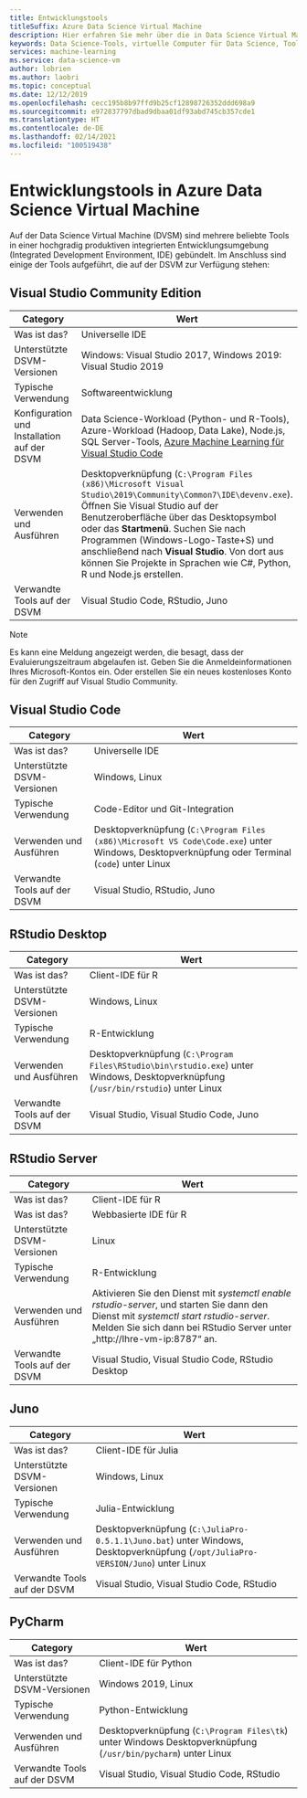 ```yaml
---
title: Entwicklungstools
titleSuffix: Azure Data Science Virtual Machine
description: Hier erfahren Sie mehr über die in Data Science Virtual Machine verfügbaren Tools und integrierten Entwicklungsumgebungen.
keywords: Data Science-Tools, virtuelle Computer für Data Science, Tools für Data Science, Linux Data Science
services: machine-learning
ms.service: data-science-vm
author: lobrien
ms.author: laobri
ms.topic: conceptual
ms.date: 12/12/2019
ms.openlocfilehash: cecc195b8b97ffd9b25cf12898726352ddd698a9
ms.sourcegitcommit: e972837797dbad9dbaa01df93abd745cb357cde1
ms.translationtype: HT
ms.contentlocale: de-DE
ms.lasthandoff: 02/14/2021
ms.locfileid: "100519438"
---
```

# <a name="development-tools-on-the-azure-data-science-virtual-machine"></a>Entwicklungstools in Azure Data Science Virtual Machine

Auf der Data Science Virtual Machine (DVSM) sind mehrere beliebte Tools in einer hochgradig produktiven integrierten Entwicklungsumgebung (Integrated Development Environment, IDE) gebündelt. Im Anschluss sind einige der Tools aufgeführt, die auf der DSVM zur Verfügung stehen:

## <a name="visual-studio-community-edition"></a>Visual Studio Community Edition

| Category | Wert |
| ------------- | ------------- |
| Was ist das?   | Universelle IDE      |
| Unterstützte DSVM-Versionen      | Windows: Visual Studio 2017, Windows 2019: Visual Studio 2019      |
| Typische Verwendung      | Softwareentwicklung    |
| Konfiguration und Installation auf der DSVM      | Data Science-Workload (Python- und R-Tools), Azure-Workload (Hadoop, Data Lake), Node.js, SQL Server-Tools, [Azure Machine Learning für Visual Studio Code](https://github.com/Microsoft/vs-tools-for-ai)    |
| Verwenden und Ausführen      | Desktopverknüpfung (`C:\Program Files (x86)\Microsoft Visual Studio\2019\Community\Common7\IDE\devenv.exe`). Öffnen Sie Visual Studio auf der Benutzeroberfläche über das Desktopsymbol oder das **Startmenü**. Suchen Sie nach Programmen (Windows-Logo-Taste+S) und anschließend nach **Visual Studio**. Von dort aus können Sie Projekte in Sprachen wie C#, Python, R und Node.js erstellen.   |
| Verwandte Tools auf der DSVM      |     Visual Studio Code, RStudio, Juno  |

> [!NOTE]
> Es kann eine Meldung angezeigt werden, die besagt, dass der Evaluierungszeitraum abgelaufen ist. Geben Sie die Anmeldeinformationen Ihres Microsoft-Kontos ein. Oder erstellen Sie ein neues kostenloses Konto für den Zugriff auf Visual Studio Community.

## <a name="visual-studio-code"></a>Visual Studio Code 

| Category | Wert |
| ------------- | ------------- |
| Was ist das?   | Universelle IDE      |
| Unterstützte DSVM-Versionen      | Windows, Linux     |
| Typische Verwendung      | Code-Editor und Git-Integration   |
| Verwenden und Ausführen      | Desktopverknüpfung (`C:\Program Files (x86)\Microsoft VS Code\Code.exe`) unter Windows, Desktopverknüpfung oder Terminal (`code`) unter Linux    |
| Verwandte Tools auf der DSVM      |     Visual Studio, RStudio, Juno  |

## <a name="rstudio-desktop"></a>RStudio Desktop

| Category | Wert |
| ------------- | ------------- |
| Was ist das?   | Client-IDE für R   |
| Unterstützte DSVM-Versionen      | Windows, Linux      |
| Typische Verwendung      |  R-Entwicklung     |
| Verwenden und Ausführen      | Desktopverknüpfung (`C:\Program Files\RStudio\bin\rstudio.exe`) unter Windows, Desktopverknüpfung (`/usr/bin/rstudio`) unter Linux      |
| Verwandte Tools auf der DSVM      |   Visual Studio, Visual Studio Code, Juno      |

## <a name="rstudio-server"></a>RStudio Server

| Category | Wert |
| ------------- | ------------- |
| Was ist das?   | Client-IDE für R   |
| Was ist das?   | Webbasierte IDE für R    |
| Unterstützte DSVM-Versionen      | Linux      |
| Typische Verwendung      |  R-Entwicklung     |
| Verwenden und Ausführen      | Aktivieren Sie den Dienst mit _systemctl enable rstudio-server_, und starten Sie dann den Dienst mit _systemctl start rstudio-server_. Melden Sie sich dann bei RStudio Server unter „http:\//Ihre-vm-ip:8787“ an.       |
| Verwandte Tools auf der DSVM      |   Visual Studio, Visual Studio Code, RStudio Desktop      |

## <a name="juno"></a>Juno 

| Category | Wert |
| ------------- | ------------- |
| Was ist das?   | Client-IDE für Julia   |
| Unterstützte DSVM-Versionen      | Windows, Linux      |
| Typische Verwendung      |  Julia-Entwicklung     |
| Verwenden und Ausführen      | Desktopverknüpfung (`C:\JuliaPro-0.5.1.1\Juno.bat`) unter Windows, Desktopverknüpfung (`/opt/JuliaPro-VERSION/Juno`) unter Linux      |
| Verwandte Tools auf der DSVM      |   Visual Studio, Visual Studio Code, RStudio      |

## <a name="pycharm"></a>PyCharm

| Category | Wert |
| ------------- | ------------- |
| Was ist das?   | Client-IDE für Python    |
| Unterstützte DSVM-Versionen      | Windows 2019, Linux      |
| Typische Verwendung      |  Python-Entwicklung     |
| Verwenden und Ausführen      | Desktopverknüpfung (`C:\Program Files\tk`) unter Windows Desktopverknüpfung (`/usr/bin/pycharm`) unter Linux      |
| Verwandte Tools auf der DSVM      |   Visual Studio, Visual Studio Code, RStudio      |
